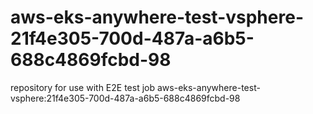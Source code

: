 # aws-eks-anywhere-test-vsphere-21f4e305-700d-487a-a6b5-688c4869fcbd-98
repository for use with E2E test job aws-eks-anywhere-test-vsphere:21f4e305-700d-487a-a6b5-688c4869fcbd-98
